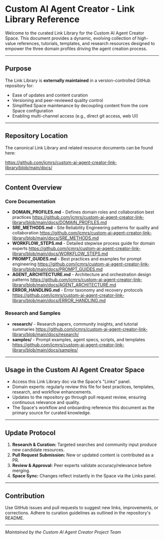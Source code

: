 # Custom AI Agent Creator - Link Library Reference

Welcome to the curated Link Library for the Custom AI Agent Creator Space. This document provides a dynamic, evolving collection of high-value references, tutorials, templates, and research resources designed to empower the three domain profiles driving the agent creation process.

---

## Purpose

The Link Library is **externally maintained** in a version-controlled GitHub repository for:

- Ease of updates and content curation
- Versioning and peer-reviewed quality control
- Simplified Space maintenance by decoupling content from the core Space configuration
- Enabling multi-channel access (e.g., direct git access, web UI)

---

## Repository Location

The canonical Link Library and related resource documents can be found here:

https://github.com/jcmrs/custom-ai-agent-creator-link-library/blob/main/docs/

---

## Content Overview

### Core Documentation

- **DOMAIN_PROFILES.md** - Defines domain roles and collaboration best practices https://github.com/jcmrs/custom-ai-agent-creator-link-library/blob/main/docs/DOMAIN_PROFILES.md
- **SRE_METHODS.md** - Site Reliability Engineering patterns for quality and collaboration https://github.com/jcmrs/custom-ai-agent-creator-link-library/blob/main/docs/SRE_METHODS.md
- **WORKFLOW_STEPS.md** - Detailed stepwise process guide for domain experts https://github.com/jcmrs/custom-ai-agent-creator-link-library/blob/main/docs/WORKFLOW_STEPS.md
- **PROMPT_GUIDES.md** - Best practices and examples for prompt engineering https://github.com/jcmrs/custom-ai-agent-creator-link-library/blob/main/docs/PROMPT_GUIDES.md
- **AGENT_ARCHITECTURE.md** - Architecture and orchestration design patterns https://github.com/jcmrs/custom-ai-agent-creator-link-library/blob/main/docs/AGENT_ARCHITECTURE.md
- **ERROR_HANDLING.md** - Error taxonomy and recovery protocols https://github.com/jcmrs/custom-ai-agent-creator-link-library/blob/main/docs/ERROR_HANDLING.md

### Research and Samples

- **research/** - Research papers, community insights, and tutorial summaries https://github.com/jcmrs/custom-ai-agent-creator-link-library/blob/main/docs/research/
- **samples/** - Prompt examples, agent specs, scripts, and templates https://github.com/jcmrs/custom-ai-agent-creator-link-library/blob/main/docs/samples/

---

## Usage in the Custom AI Agent Creator Space

- Access this Link Library doc via the Space's "Links" panel.
- Domain experts: regularly review this file for best practices, templates, research, and workflow enhancements.
- Updates to the repository go through pull request review, ensuring continuous relevance and quality.
- The Space's workflow and onboarding reference this document as the primary source for curated knowledge.

---

## Update Protocol

1. **Research & Curation:** Targeted searches and community input produce new candidate resources.
2. **Pull Request Submission:** New or updated content is contributed as a PR.
3. **Review & Approval:** Peer experts validate accuracy/relevance before merging.
4. **Space Sync:** Changes reflect instantly in the Space via the Links panel.

---

## Contribution

Use GitHub issues and pull requests to suggest new links, improvements, or corrections. Adhere to curation guidelines as outlined in the repository's README.

---

*Maintained by the Custom AI Agent Creator Project Team*
